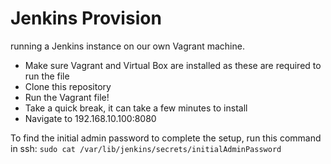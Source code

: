 # Jenkins Provision
running a Jenkins instance on our own Vagrant machine.

- Make sure Vagrant and Virtual Box are installed as these are required to run the file
- Clone this repository
- Run the Vagrant file!
- Take a quick break, it can take a few minutes to install
- Navigate to 192.168.10.100:8080

To find the initial admin password to complete the setup, run this command in ssh:
`sudo cat /var/lib/jenkins/secrets/initialAdminPassword`
